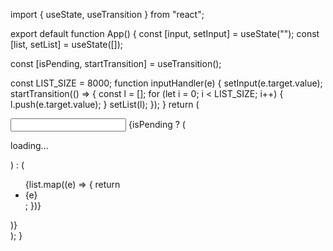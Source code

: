 import { useState, useTransition } from "react";

export default function App() {
const [input, setInput] = useState("");
const [list, setList] = useState([]);

const [isPending, startTransition] = useTransition();

const LIST_SIZE = 8000;
function inputHandler(e) {
setInput(e.target.value);
startTransition(() => {
const l = [];
for (let i = 0; i < LIST_SIZE; i++) {
l.push(e.target.value);
}
setList(l);
});
}
return (
<div>
<input type="text" onChange={inputHandler} />
{isPending ? (
<p>loading...</p>
) : (
<ul>
{list.map((e) => {
return <li key={Math.random()}>{e}</li>;
})}
</ul>
)}
</div>
);
}
